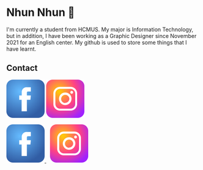 # Nhun Nhun 👋
I'm currently a student from HCMUS. My major is Information Technology, but in addition, I have been working as a Graphic Designer since November 2021 for an English center. My github is used to store some things that I have learnt.

## Contact
[![FB](./icon/fb-icon.svg)](https://www.facebook.com/nhung1899/)
[![INS](./icon/ins-icon.svg)](https://www.instagram.com/nhungpiy/)
<html>
<head>
    <style>
        .icon {
            margin-right: 10px; /* Khoảng cách mong muốn giữa hai biểu tượng */
        }
    </style>
</head>
<body>
    <a href="https://www.facebook.com/nhung1899/" class="icon">
        <img src="./icon/fb-icon.svg" alt="Facebook">
    </a>
    <a href="https://www.instagram.com/nhungpiy/" class="icon">
        <img src="./icon/ins-icon.svg" alt="Instagram">
    </a>
</body>
</html>
